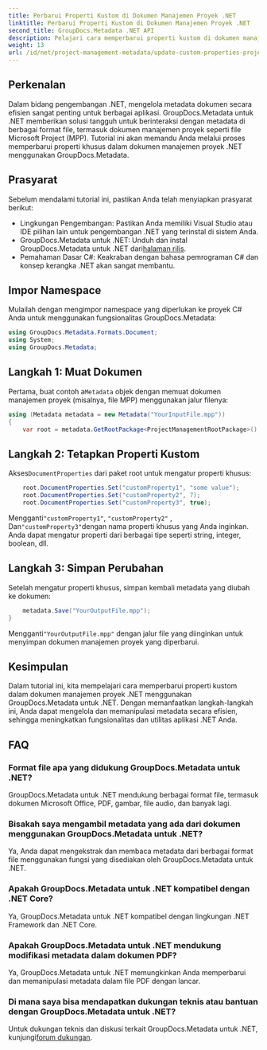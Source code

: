 ```yaml
---
title: Perbarui Properti Kustom di Dokumen Manajemen Proyek .NET
linktitle: Perbarui Properti Kustom di Dokumen Manajemen Proyek .NET
second_title: GroupDocs.Metadata .NET API
description: Pelajari cara memperbarui properti kustom di dokumen manajemen proyek .NET menggunakan GroupDocs.Metadata untuk .NET. Tingkatkan manajemen metadata di aplikasi Anda.
weight: 13
url: /id/net/project-management-metadata/update-custom-properties-project-management-documents/
---
```

## Perkenalan
Dalam bidang pengembangan .NET, mengelola metadata dokumen secara efisien sangat penting untuk berbagai aplikasi. GroupDocs.Metadata untuk .NET memberikan solusi tangguh untuk berinteraksi dengan metadata di berbagai format file, termasuk dokumen manajemen proyek seperti file Microsoft Project (MPP). Tutorial ini akan memandu Anda melalui proses memperbarui properti khusus dalam dokumen manajemen proyek .NET menggunakan GroupDocs.Metadata.
## Prasyarat
Sebelum mendalami tutorial ini, pastikan Anda telah menyiapkan prasyarat berikut:
- Lingkungan Pengembangan: Pastikan Anda memiliki Visual Studio atau IDE pilihan lain untuk pengembangan .NET yang terinstal di sistem Anda.
-  GroupDocs.Metadata untuk .NET: Unduh dan instal GroupDocs.Metadata untuk .NET dari[halaman rilis](https://releases.groupdocs.com/metadata/net/).
- Pemahaman Dasar C#: Keakraban dengan bahasa pemrograman C# dan konsep kerangka .NET akan sangat membantu.

## Impor Namespace
Mulailah dengan mengimpor namespace yang diperlukan ke proyek C# Anda untuk menggunakan fungsionalitas GroupDocs.Metadata:
```csharp
using GroupDocs.Metadata.Formats.Document;
using System;
using GroupDocs.Metadata;
```
## Langkah 1: Muat Dokumen
 Pertama, buat contoh a`Metadata` objek dengan memuat dokumen manajemen proyek (misalnya, file MPP) menggunakan jalur filenya:
```csharp
using (Metadata metadata = new Metadata("YourInputFile.mpp"))
{
    var root = metadata.GetRootPackage<ProjectManagementRootPackage>();
```
## Langkah 2: Tetapkan Properti Kustom
 Akses`DocumentProperties` dari paket root untuk mengatur properti khusus:
```csharp
    root.DocumentProperties.Set("customProperty1", "some value");
    root.DocumentProperties.Set("customProperty2", 7);
    root.DocumentProperties.Set("customProperty3", true);
```
 Mengganti`"customProperty1"`, `"customProperty2"` , Dan`"customProperty3"`dengan nama properti khusus yang Anda inginkan. Anda dapat mengatur properti dari berbagai tipe seperti string, integer, boolean, dll.
## Langkah 3: Simpan Perubahan
Setelah mengatur properti khusus, simpan kembali metadata yang diubah ke dokumen:
```csharp
    metadata.Save("YourOutputFile.mpp");
}
```
 Mengganti`"YourOutputFile.mpp"` dengan jalur file yang diinginkan untuk menyimpan dokumen manajemen proyek yang diperbarui.

## Kesimpulan
Dalam tutorial ini, kita mempelajari cara memperbarui properti kustom dalam dokumen manajemen proyek .NET menggunakan GroupDocs.Metadata untuk .NET. Dengan memanfaatkan langkah-langkah ini, Anda dapat mengelola dan memanipulasi metadata secara efisien, sehingga meningkatkan fungsionalitas dan utilitas aplikasi .NET Anda.

## FAQ
### Format file apa yang didukung GroupDocs.Metadata untuk .NET?
GroupDocs.Metadata untuk .NET mendukung berbagai format file, termasuk dokumen Microsoft Office, PDF, gambar, file audio, dan banyak lagi.
### Bisakah saya mengambil metadata yang ada dari dokumen menggunakan GroupDocs.Metadata untuk .NET?
Ya, Anda dapat mengekstrak dan membaca metadata dari berbagai format file menggunakan fungsi yang disediakan oleh GroupDocs.Metadata untuk .NET.
### Apakah GroupDocs.Metadata untuk .NET kompatibel dengan .NET Core?
Ya, GroupDocs.Metadata untuk .NET kompatibel dengan lingkungan .NET Framework dan .NET Core.
### Apakah GroupDocs.Metadata untuk .NET mendukung modifikasi metadata dalam dokumen PDF?
Ya, GroupDocs.Metadata untuk .NET memungkinkan Anda memperbarui dan memanipulasi metadata dalam file PDF dengan lancar.
### Di mana saya bisa mendapatkan dukungan teknis atau bantuan dengan GroupDocs.Metadata untuk .NET?
 Untuk dukungan teknis dan diskusi terkait GroupDocs.Metadata untuk .NET, kunjungi[forum dukungan](https://forum.groupdocs.com/c/metadata/14).